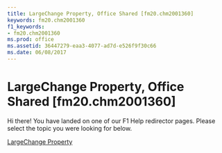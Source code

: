 ```yaml
---
title: LargeChange Property, Office Shared [fm20.chm2001360]
keywords: fm20.chm2001360
f1_keywords:
- fm20.chm2001360
ms.prod: office
ms.assetid: 36447279-eaa3-4077-ad7d-e526f9f30c66
ms.date: 06/08/2017
---
```



# LargeChange Property, Office Shared [fm20.chm2001360]

Hi there! You have landed on one of our F1 Help redirector pages. Please select the topic you were looking for below.

[LargeChange Property](http://msdn.microsoft.com/library/61187f0d-4bba-d761-2bcb-400de7b7d42e%28Office.15%29.aspx)

